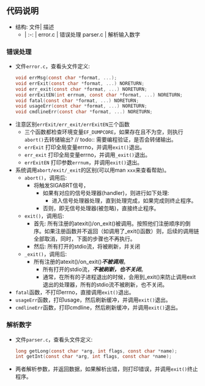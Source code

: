 ## 代码说明
- 结构:
  文件| 描述
  - | :-: |
  error.c  | 错误处理
  parser.c | 解析输入数字

### 错误处理
- 文件`error.c`，查看头文件定义:
  ```c
  void errMsg(const char *format, ...);
  void errExit(const char *format, ...) NORETURN;
  void err_exit(const char *format, ...) NORETURN;
  void errExitEN(int errnum, const char *format, ...) NORETURN;
  void fatal(const char *format, ...) NORETURN;
  void usageErr(const char *format, ...) NORETURN;
  void cmdlineErr(const char *format, ...) NORETURN;
  ```
- 注意区别`errExit/err_exit/errExitEN`三个函数
  - 三个函数都检查环境变量`EF_DUMPCORE`，如果存在且不为空，则执行`abort()`去转储输出? // todo:: 需要编程验证，是否会转储输出。
  - `errExit` 打印全局变量errno，并调用`exit()`退出。
  - `err_exit` 打印全局变量errno，并调用`_exit()`退出。
  - `errExitEN` 打印参数`errnum`，并调用`exit()`退出。
- 系统调用`abort/exit/_exit`的区别(可以用man `xxx`来查看帮助)。
  - `abort()`，调用后:
    - 将触发SIGABRT信号，
      - 如果有对应的信号处理器(handler)，则进行如下处理:
        - 进入信号处理器处理，直到处理完成，如果完成则终止程序。
      - 否则，即无信号处理器(被忽略)，直接终止程序。
  - `exit()`，调用后:
    - 首先: 所有注册的atexit()/on_exit()被调用。按照他们注册顺序的倒序。如果注册函数并不返回（如调用了_exit()函数）则，后续的调用链全部取消，同时，下面的步骤也不再执行。
    - 然后: 所有打开的stdio流，将被刷新，并关闭
  - `_exit()`，调用后:
    - 所有注册的atexit()/on_exit()***不被调用***。
		- 所有打开的stdio流，***不被刷新，也不关闭***。
		- 通常，在所有的子进程退出的时候，会用到_exit()来防止调用exit退出的处理器，所有的stdio流不被刷新，也不关闭。
- `fatal`函数，不打印errno，直接调用`exit()`退出。
- `usageErr`函数，打印usage，然后刷新缓冲，并调用`exit()`退出。
- `cmdlineErr`函数，打印cmdline，然后刷新缓冲，并调用`exit()`退出。

### 解析数字
- 文件`parser.c`，查看头文件定义:
  ```c
  long getLong(const char *arg, int flags, const char *name);
  int getInt(const char *arg, int flags, const char *name);
  ```
- 两者解析参数，并返回数据，如果解析出错，则打印错误，并调用`exit()`终止程序。

  